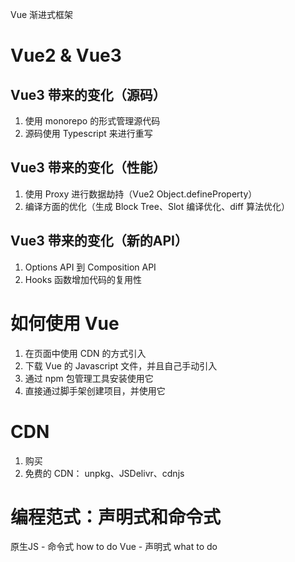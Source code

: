 Vue 渐进式框架

# Vue2 & Vue3
## Vue3 带来的变化（源码）
1. 使用 monorepo 的形式管理源代码
2. 源码使用 Typescript 来进行重写
## Vue3 带来的变化（性能）
1. 使用 Proxy 进行数据劫持（Vue2 Object.defineProperty）
2. 编译方面的优化（生成 Block Tree、Slot 编译优化、diff 算法优化）
## Vue3 带来的变化（新的API）
1. Options API 到 Composition API
2. Hooks 函数增加代码的复用性


# 如何使用 Vue
1. 在页面中使用 CDN 的方式引入
2. 下载 Vue 的 Javascript 文件，并且自己手动引入
3. 通过 npm 包管理工具安装使用它
4. 直接通过脚手架创建项目，并使用它


# CDN
1. 购买
2. 免费的 CDN： unpkg、JSDelivr、cdnjs


# 编程范式：声明式和命令式
原生JS  - 命令式 how to do
Vue - 声明式 what to do


